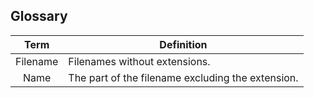 ## Glossary

|   Term   | Definition                                        |
| :------: | ------------------------------------------------- |
| Filename | Filenames without extensions.                     |
|   Name   | The part of the filename excluding the extension. |
